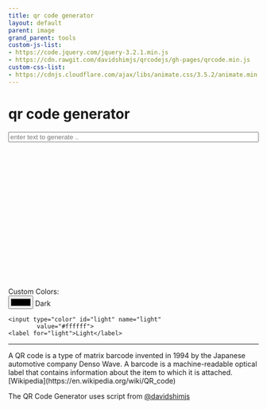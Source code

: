 ```yaml
---
title: qr code generator
layout: default
parent: image
grand_parent: tools
custom-js-list:
- https://code.jquery.com/jquery-3.2.1.min.js
- https://cdn.rawgit.com/davidshimjs/qrcodejs/gh-pages/qrcode.min.js
custom-css-list:
- https://cdnjs.cloudflare.com/ajax/libs/animate.css/3.5.2/animate.min.css
---
```


# qr code generator
<input id="text" type="text" value="" style="width:100%" placeholder="enter text to generate .." required />
<br />
<div id="qrcode"></div>
<br />
Custom Colors:
<div>
    <input type="color" id="dark" name="dark"
           value="#000">
    <label for="dark">Dark</label>

    <input type="color" id="light" name="light"
            value="#ffffff">
    <label for="light">Light</label>
</div>

<hr />
A QR code is a type of matrix barcode invented in 1994 by the Japanese automotive company Denso Wave. A barcode is a machine-readable optical label that contains information about the item to which it is attached. [Wikipedia](https://en.wikipedia.org/wiki/QR_code)

The QR Code Generator uses script from [@davidshimjs](https://davidshimjs.github.io/qrcodejs/)

<style>
#qrcode {
  width:260px;
  height:260px;
  margin-top:15px;
}
	
</style>

<script>

function makeCode () {
	var elText = document.getElementById("text");
  var elDark = document.getElementById("dark");
	var elLight = document.getElementById("light");
	
	if (!elText.value) {
		/*alert("Input a text");*/
		elText.focus();
		return;
	}

 $("#qrcode").empty();

	var qrcode = new QRCode("qrcode", {
    width: 260,
    height: 260,
    colorDark : elDark.value,
    colorLight : elLight.value,
    correctLevel : QRCode.CorrectLevel.H
 });
	
  qrcode.clear();
	qrcode.makeCode(elText.value);
}

makeCode();

$("#text").
	on("blur", function () {
		makeCode();
	}).
	on("keydown", function (e) {
		if (e.keyCode == 13) {
			makeCode();
	}
});
	
$("#dark").	on("change", function () {
		makeCode();
	});

$("#light").	on("change", function () {
		makeCode();
	});
</script>
